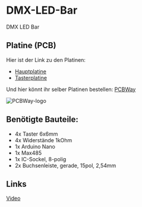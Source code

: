 # DMX-LED-Bar
DMX LED Bar

## Platine (PCB)

Hier ist der Link zu den Platinen:

- [Hauptplatine](https://www.pcbway.com/project/shareproject/DMX_LED_Bar_1_abcb6a3c.html)
- [Tasterplatine](https://www.pcbway.com/project/shareproject/DMX_LED_Bar_2_Nur_Taster_Teil_1_24365583.html)

Und hier könnt ihr selber Platinen bestellen: [PCBWay](https://www.pcbway.com/)

![PCBWay-logo](https://github.com/18-Sunil-18/DMX-LED-Bar/assets/70856050/bb180489-bf78-4b87-9770-177828271f65)


## Benötigte Bauteile:

- 4x Taster 6x6mm
- 4x Widerstände 1kOhm
- 1x Arduino Nano
- 1x Max485
- 1x IC-Sockel, 8-polig
- 2x Buchsenleiste, gerade, 15pol, 2,54mm


## Links
[Video](https://youtu.be/DR7m4_L-1cg)
